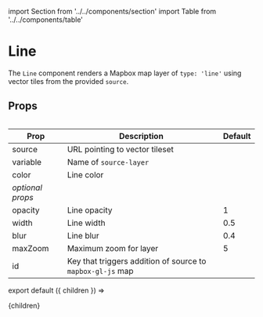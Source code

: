 import Section from '../../components/section'
import Table from '../../components/table'

# Line

The `Line` component renders a Mapbox map layer of `type: 'line'` using vector tiles from the provided `source`.

## Props

<Table>

| Prop             | Description                                                | Default |
| ---------------- | ---------------------------------------------------------- | ------- |
| source           | URL pointing to vector tileset                             |         |
| variable         | Name of `source-layer`                                     |         |
| color            | Line color                                                 |         |
| _optional props_ |                                                            |         |
| opacity          | Line opacity                                               | 1       |
| width            | Line width                                                 | 0.5     |
| blur             | Line blur                                                  | 0.4     |
| maxZoom          | Maximum zoom for layer                                     | 5       |
| id               | Key that triggers addition of source to `mapbox-gl-js` map |         |

</Table>

export default ({ children }) => <Section name='line'>{children}</Section>
